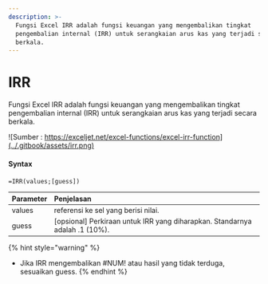 ```yaml
---
description: >-
  Fungsi Excel IRR adalah fungsi keuangan yang mengembalikan tingkat
  pengembalian internal (IRR) untuk serangkaian arus kas yang terjadi secara
  berkala.
---
```


# IRR

Fungsi Excel IRR adalah fungsi keuangan yang mengembalikan tingkat pengembalian internal \(IRR\) untuk serangkaian arus kas yang terjadi secara berkala.

![Sumber : https://exceljet.net/excel-functions/excel-irr-function](../.gitbook/assets/irr.png)

#### Syntax

```text
=IRR(values;[guess])
```

| **Parameter** | **Penjelasan** |
| :--- | :--- |
| values | referensi ke sel yang berisi nilai. |
| guess | \[opsional\] Perkiraan untuk IRR yang diharapkan. Standarnya adalah .1 \(10%\). |

{% hint style="warning" %}
* Jika IRR mengembalikan \#NUM! atau hasil yang tidak terduga, sesuaikan guess.
{% endhint %}

